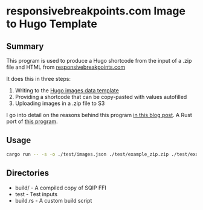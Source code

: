 # responsivebreakpoints.com Image to Hugo Template

## Summary

This program is used to produce a Hugo shortcode from the input of a .zip file and HTML from [responsivebreakpoints.com](https://responsivebreakpoints.com)

It does this in three steps:

1. Writing to the [Hugo images data template](https://gohugo.io/templates/data-templates/)
2. Providing a shortcode that can be copy-pasted with values autofilled
3. Uploading images in a .zip file to S3

I go into detail on the reasons behind this program [in this blog post](https://blog.arranfrance.com/post/responsive-blog-images/). A Rust port of [this program](https://github.com/arranf/ResponsiveImagetoShortcode).

## Usage

```sh
cargo run -- -s -o ./test/images.json ./test/example_zip.zip ./test/example_input.txt --name Test
```

## Directories

* build/ - A compiled copy of SQIP FFI
* test - Test inputs
* build.rs - A custom build script

